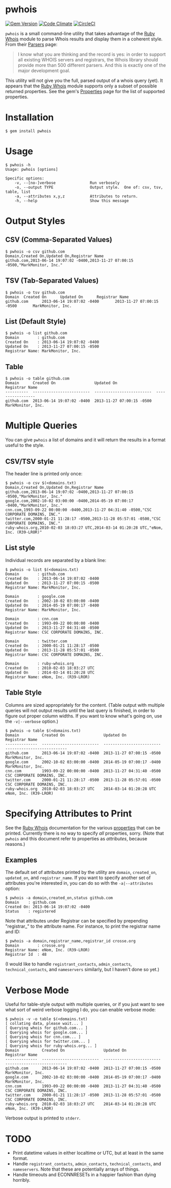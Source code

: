 pwhois
======

[![Gem Version][1]][2]
[![Code Climate][3]][4]
[![CircleCI](https://circleci.com/gh/Crosse/pwhois.svg?style=svg)](https://circleci.com/gh/Crosse/pwhois)

[1]:https://badge.fury.io/rb/pwhois.svg
[2]:https://badge.fury.io/rb/pwhois
[3]:https://codeclimate.com/github/Crosse/pwhois/badges/gpa.svg
[4]:https://codeclimate.com/github/Crosse/pwhois

`pwhois` is a small command-line utility that takes advantage of the
[Ruby Whois][whois] module to parse Whois results and display them in a
coherent style.  From their [Parsers][parsers] page:

> I know what you are thinking and the record is yes: in order to support
> all existing WHOIS servers and registrars, the Whois library should
> provide more than 500 different parsers. And this is exactly one of the
> major development goal.

This utility will not give you the full, parsed output of a whois query
(yet).  It appears that the [Ruby Whois][whois] module supports only a
subset of possible returned properties.  See the gem's
[Properties][properties] page for the list of supported properties.

# Installation

    $ gem install pwhois

# Usage
    $ pwhois -h
    Usage: pwhois [options]
    
    Specific options:
        -v, --[no-]verbose               Run verbosely
        -o, --output TYPE                Output style.  One of: csv, tsv, table, list
        -a, --attributes x,y,z           Attributes to return.
        -h, --help                       Show this message

# Output Styles

## CSV (Comma-Separated Values)
    $ pwhois -o csv github.com
    Domain,Created On,Updated On,Registrar Name
    github.com,2013-06-14 19:07:02 -0400,2013-11-27 07:00:15 -0500,"MarkMonitor, Inc."


## TSV (Tab-Separated Values)
    $ pwhois -o tsv github.com
    Domain  Created On      Updated On      Registrar Name
    github.com      2013-06-14 19:07:02 -0400       2013-11-27 07:00:15 -0500       MarkMonitor, Inc.


## List (Default Style)
    $ pwhois -o list github.com
    Domain        : github.com
    Created On    : 2013-06-14 19:07:02 -0400
    Updated On    : 2013-11-27 07:00:15 -0500
    Registrar Name: MarkMonitor, Inc.


## Table
    $ pwhois -o table github.com
    Domain      Created On                 Updated On                 Registrar Name     
    ----------  -------------------------  -------------------------  -----------------  
    github.com  2013-06-14 19:07:02 -0400  2013-11-27 07:00:15 -0500  MarkMonitor, Inc.  


# Multiple Queries

You can give `pwhois` a list of domains and it will return the results in
a format useful to the style.

## CSV/TSV style

The header line is printed only once:

    $ pwhois -o csv $(<domains.txt)
    Domain,Created On,Updated On,Registrar Name
    github.com,2013-06-14 19:07:02 -0400,2013-11-27 07:00:15 -0500,"MarkMonitor, Inc."
    google.com,2002-10-02 03:00:00 -0400,2014-05-19 07:00:17 -0400,"MarkMonitor, Inc."
    cnn.com,1993-09-22 00:00:00 -0400,2013-11-27 04:31:40 -0500,"CSC CORPORATE DOMAINS, INC."
    twitter.com,2000-01-21 11:28:17 -0500,2013-11-28 05:57:01 -0500,"CSC CORPORATE DOMAINS, INC."
    ruby-whois.org,2010-02-03 18:03:27 UTC,2014-03-14 01:20:28 UTC,"eNom, Inc. (R39-LROR)"


## List style

Individual records are separated by a blank line:

    $ pwhois -o list $(<domains.txt)
    Domain        : github.com
    Created On    : 2013-06-14 19:07:02 -0400
    Updated On    : 2013-11-27 07:00:15 -0500
    Registrar Name: MarkMonitor, Inc.

    Domain        : google.com
    Created On    : 2002-10-02 03:00:00 -0400
    Updated On    : 2014-05-19 07:00:17 -0400
    Registrar Name: MarkMonitor, Inc.

    Domain        : cnn.com
    Created On    : 1993-09-22 00:00:00 -0400
    Updated On    : 2013-11-27 04:31:40 -0500
    Registrar Name: CSC CORPORATE DOMAINS, INC.

    Domain        : twitter.com
    Created On    : 2000-01-21 11:28:17 -0500
    Updated On    : 2013-11-28 05:57:01 -0500
    Registrar Name: CSC CORPORATE DOMAINS, INC.

    Domain        : ruby-whois.org
    Created On    : 2010-02-03 18:03:27 UTC
    Updated On    : 2014-03-14 01:20:28 UTC
    Registrar Name: eNom, Inc. (R39-LROR)
 

## Table Style

Columns are sized appropriately for the content.  (Table output with
multiple queries will not output results until the last query is finished,
in order to figure out proper column widths.  If you want to know what's
going on, use the `-v|--verbose` option.)

    $ pwhois -o table $(<domains.txt)
    Domain          Created On                 Updated On                 Registrar Name               
    --------------  -------------------------  -------------------------  ---------------------------  
    github.com      2013-06-14 19:07:02 -0400  2013-11-27 07:00:15 -0500  MarkMonitor, Inc.            
    google.com      2002-10-02 03:00:00 -0400  2014-05-19 07:00:17 -0400  MarkMonitor, Inc.            
    cnn.com         1993-09-22 00:00:00 -0400  2013-11-27 04:31:40 -0500  CSC CORPORATE DOMAINS, INC.  
    twitter.com     2000-01-21 11:28:17 -0500  2013-11-28 05:57:01 -0500  CSC CORPORATE DOMAINS, INC.  
    ruby-whois.org  2010-02-03 18:03:27 UTC    2014-03-14 01:20:28 UTC    eNom, Inc. (R39-LROR)        


# Specifying Attributes to Print

See the [Ruby Whois][whois] documentation for the various
[properties][properties] that can be printed.  Currently there is no way to
specify *all* properties, sorry. (Note that `pwhois` and this document
refer to properties as *attributes*, because reasons.)

## Examples

The default set of attributes printed by the utility are `domain`,
`created_on`, `updated_on`, and `registrar_name`.  If you want to specify
another set of attributes you're interested in, you can do so with the
`-a|--attributes` option:

    $ pwhois -a domain,created_on,status github.com
    Domain    : github.com
    Created On: 2013-06-14 19:07:02 -0400
    Status    : registered

Note that attributes under Registrar can be specified by prepending
"registrar\_" to the attribute name.  For instance, to print the registrar
name and ID:

    $ pwhois -a domain,registrar_name,registrar_id crosse.org
    Domain        : crosse.org
    Registrar Name: eNom, Inc. (R39-LROR)
    Registrar Id  : 48

(I would like to handle `registrant_contacts`, `admin_contacts`,
`technical_contacts`, and `nameservers` similarly, but I haven't done
so yet.)

# Verbose Mode

Useful for table-style output with multiple queries, or if you just want to
see what sort of weird verbose logging I do, you can enable verbose mode:

    $ pwhois -v -o table $(<domains.txt)
    [ collating data, please wait... ]
    [ Querying whois for github.com... ]
    [ Querying whois for google.com... ]
    [ Querying whois for cnn.com... ]
    [ Querying whois for twitter.com... ]
    [ Querying whois for ruby-whois.org... ]
    Domain          Created On                 Updated On                 Registrar Name               
    --------------  -------------------------  -------------------------  ---------------------------  
    github.com      2013-06-14 19:07:02 -0400  2013-11-27 07:00:15 -0500  MarkMonitor, Inc.            
    google.com      2002-10-02 03:00:00 -0400  2014-05-19 07:00:17 -0400  MarkMonitor, Inc.            
    cnn.com         1993-09-22 00:00:00 -0400  2013-11-27 04:31:40 -0500  CSC CORPORATE DOMAINS, INC.  
    twitter.com     2000-01-21 11:28:17 -0500  2013-11-28 05:57:01 -0500  CSC CORPORATE DOMAINS, INC.  
    ruby-whois.org  2010-02-03 18:03:27 UTC    2014-03-14 01:20:28 UTC    eNom, Inc. (R39-LROR)        

Verbose output is printed to `stderr`.


# TODO

- Print datetime values in either localtime or UTC, but at least in the same
  format.
- Handle `registrant_contacts`, `admin_contacts`, `technical_contacts`, and
  `nameservers`.  Note that these are potentially arrays of things.
- Handle timeouts and ECONNRESETs in a happier fashion than dying horribly.

[whois]: http://ruby-whois.org
[properties]: http://ruby-whois.org/manual/parser/properties/
[parsers]: http://ruby-whois.org/manual/parser/
